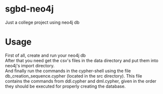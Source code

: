 # sgbd-neo4j
Just a college project using neo4j db

# Usage
First of all, create and run your neo4j db<br />
After that you need get the csv's files in the data directory and put them into neo4j's import directory.<br />
And finally run the commands in the cypher-shell using the file db_creation_sequence.cypher (located in the src directory). This file contains the commands from ddl.cypher and dml.cypher, given in the order they should
be executed for properly creating the database. 
